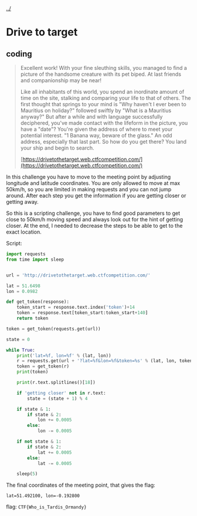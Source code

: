 [../](../../)

# Drive to target

## coding

> Excellent work!  With your fine sleuthing skills, you managed to find a picture of the handsome creature with its pet biped.  At last friends and companionship may be near!
>
> Like all inhabitants of this world, you spend an inordinate amount of time on the site, stalking and comparing your life to that of others. The first thought that springs to your mind is "Why haven't I ever been to Mauritius on holiday?" followed swiftly by "What is a Mauritius anyway?" But after a while and with language successfully deciphered, you've made contact with the lifeform in the picture, you have a "date"? You're given the address of where to meet your potential interest. "1 Banana way, beware of the glass." An odd address, especially that last part. So how do you get there?  You land your ship and begin to search.
>
> [https://drivetothetarget.web.ctfcompetition.com/](https://drivetothetarget.web.ctfcompetition.com/)

In this challenge you have to move to the meeting point by adjusting longitude and latitude coordinates. You are only allowed to move at max 50km/h, so you are limited in making requests and you can not jump around. After each step you get the information if you are getting closer or getting away.

So this is a scripting challenge, you have to find good parameters to get close to 50km/h moving speed and always look out for the hint of getting closer. At the end, I needed to decrease the steps to be able to get to the exact location.

Script:

```python
import requests
from time import sleep


url = 'http://drivetothetarget.web.ctfcompetition.com/'

lat = 51.6498
lon = 0.0982

def get_token(response):
    token_start = response.text.index('token')+14
    token = response.text[token_start:token_start+140]
    return token

token = get_token(requests.get(url))

state = 0

while True:
    print('lat=%f, lon=%f' % (lat, lon))
    r = requests.get(url + '?lat=%f&lon=%f&token=%s' % (lat, lon, token))
    token = get_token(r)
    print(token)

    print(r.text.splitlines()[18])

    if 'getting closer' not in r.text:
        state = (state + 1) % 4

    if state & 1:
        if state & 2:
            lon += 0.0005
        else:
            lon -= 0.0005

    if not state & 1:
        if state & 2:
            lat += 0.0005
        else:
            lat -= 0.0005

    sleep(5)
```

The final coordinates of the meeting point, that gives the flag:

	lat=51.492100, lon=-0.192800

flag: `CTF{Who_is_Tardis_Ormandy}`